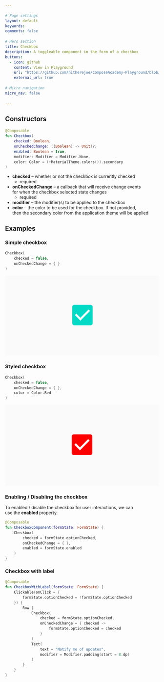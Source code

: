 ```yaml
---

# Page settings
layout: default
keywords:
comments: false

# Hero section
title: Checkbox
description: A toggleable component in the form of a checkbox
buttons:
  - icon: github
    content: View in Playground
    url: "https://github.com/hitherejoe/ComposeAcademy-Playground/blob/master/app/src/main/java/co/joebirch/composeplayground/material/checkbox.kt"
    external_url: true

# Micro navigation
micro_nav: false

---
```


## Constructors

```kotlin
@Composable
fun Checkbox(
    checked: Boolean,
    onCheckedChange: ((Boolean) -> Unit)?,
    enabled: Boolean = true,
    modifier: Modifier = Modifier.None,
    color: Color = (+MaterialTheme.colors()).secondary
)
```

* **checked** – whether or not the checkbox is currently checked
  * required
* **onCheckedChange** – a callback that will receive change events  
for when the checkbox selected state changes
  * required
* **modifier** – the modifier(s) to be applied to the checkbox
* **color** – the color to be used for the checkbox. If not provided,  
then the secondary color from the application theme will be applied

## Examples

### Simple checkbox

```kotlin
Checkbox(
    checked = false,
    onCheckedChange = { }
)
```

![Checkbox](/academy/material/media/checkbox.png)

### Styled checkbox

```kotlin
Checkbox(
    checked = false,
    onCheckedChange = { },
    color = Color.Red
)
```

![Colored checkbox](/academy/material/media/colored_checkbox.png)

### Enabling / Disabling the checkbox

To enabled / disable the checkbox for user interactions, we can  
use the **enabled** property.

```kotlin
@Composable
fun CheckboxComponent(formState: FormState) {
    Checkbox(
        checked = formState.optionChecked,
        onCheckedChange = { },
        enabled = formState.enabled
    )
}
```

### Checkbox with label

```kotlin
@Composable
fun CheckboxWithLabel(formState: FormState) {
    Clickable(onClick = {
        formState.optionChecked = !formState.optionChecked
    }) {
        Row {
            Checkbox(
                checked = formState.optionChecked,
                onCheckedChange = { checked ->
                    formState.optionChecked = checked
                }
            )
            Text(
                text = "Notify me of updates",
                modifier = Modifier.padding(start = 8.dp)
            )
        }
    }
}
```
